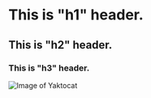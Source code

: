 # This is "h1" header.
## This is "h2" header.
### This is "h3" header.

![Image of Yaktocat](https://octodex.github.com/images/yaktocat.png)
